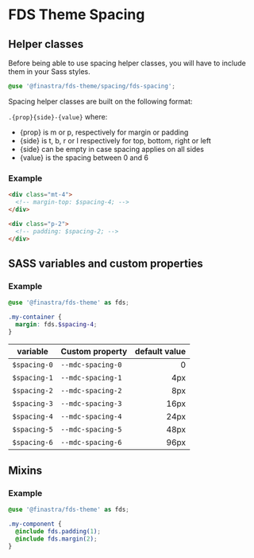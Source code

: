 # FDS Theme Spacing

## Helper classes

Before being able to use spacing helper classes, you will have to include them in your Sass styles.

```SCSS
@use '@finastra/fds-theme/spacing/fds-spacing';
```

Spacing helper classes are built on the following format:

`.{prop}{side}-{value}` where:
- {prop} is m or p, respectively for margin or padding
- {side} is t, b, r or l respectively for top, bottom, right or left
- {side} can be empty in case spacing applies on all sides
- {value} is the spacing between 0 and 6

### Example

```HTML
<div class="mt-4">
  <!-- margin-top: $spacing-4; -->
</div>
```

```HTML
<div class="p-2">
  <!-- padding: $spacing-2; -->
</div>
```

## SASS variables and custom properties

### Example

```SCSS
@use '@finastra/fds-theme' as fds;

.my-container {
  margin: fds.$spacing-4;
}
```

| variable     | Custom property   | default value |
| ------------ | ----------------- | ------------: |
| `$spacing-0` | `--mdc-spacing-0` |             0 |
| `$spacing-1` | `--mdc-spacing-1` |           4px |
| `$spacing-2` | `--mdc-spacing-2` |           8px |
| `$spacing-3` | `--mdc-spacing-3` |          16px |
| `$spacing-4` | `--mdc-spacing-4` |          24px |
| `$spacing-5` | `--mdc-spacing-5` |          48px |
| `$spacing-6` | `--mdc-spacing-6` |          96px |

## Mixins

### Example

```SCSS
@use '@finastra/fds-theme' as fds;

.my-component {
  @include fds.padding(1);
  @include fds.margin(2);
}
```

